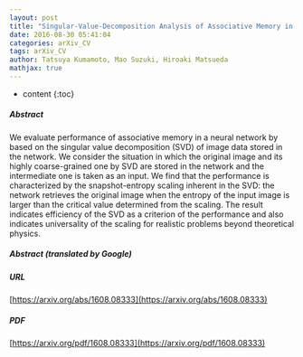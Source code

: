 ```yaml
---
layout: post
title: "Singular-Value-Decomposition Analysis of Associative Memory in a Neural Network"
date: 2016-08-30 05:41:04
categories: arXiv_CV
tags: arXiv_CV
author: Tatsuya Kumamoto, Mao Suzuki, Hiroaki Matsueda
mathjax: true
---
```


* content
{:toc}

##### Abstract
We evaluate performance of associative memory in a neural network by based on the singular value decomposition (SVD) of image data stored in the network. We consider the situation in which the original image and its highly coarse-grained one by SVD are stored in the network and the intermediate one is taken as an input. We find that the performance is characterized by the snapshot-entropy scaling inherent in the SVD: the network retrieves the original image when the entropy of the input image is larger than the critical value determined from the scaling. The result indicates efficiency of the SVD as a criterion of the performance and also indicates universality of the scaling for realistic problems beyond theoretical physics.

##### Abstract (translated by Google)


##### URL
[https://arxiv.org/abs/1608.08333](https://arxiv.org/abs/1608.08333)

##### PDF
[https://arxiv.org/pdf/1608.08333](https://arxiv.org/pdf/1608.08333)


